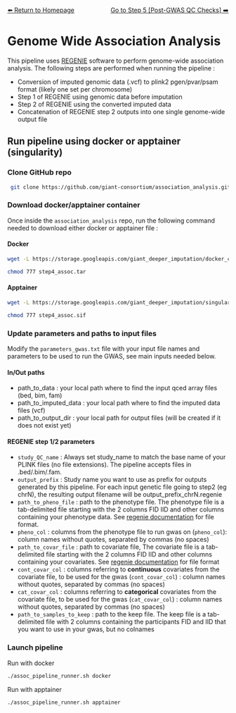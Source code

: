 ---
---
<div style="display: flex; justify-content: space-between; align-items: center;">
  <a href="./index.html">⬅️ Return to Homepage</a>
  <a href="./post_gwas_checks.html">Go to Step 5 [Post-GWAS QC Checks] ➡️</a>
</div>

# Genome Wide Association Analysis

This pipeline uses [REGENIE](https://rgcgithub.github.io/regenie/) software to perform genome-wide association analysis.
The following steps are performed when running the pipeline :

- Conversion of imputed genomic data (.vcf) to plink2 pgen/pvar/psam format (likely one set per chromosome)
- Step 1 of REGENIE using genomic data before imputation
- Step 2 of REGENIE using the converted imputed data
- Concatenation of REGENIE step 2 outputs into one single genome-wide output file

## Run pipeline using docker or apptainer (singularity)

### Clone GitHub repo

```bash
 git clone https://github.com/giant-consortium/association_analysis.git
```

### Download docker/apptainer container

Once inside the `association_analysis` repo, run the following command needed to download either docker or apptainer file :

#### Docker
```bash
wget -L https://storage.googleapis.com/giant_deeper_imputation/docker_containers/step4_assoc.tar .

chmod 777 step4_assoc.tar
```

#### Apptainer
```bash
wget -L https://storage.googleapis.com/giant_deeper_imputation/singularity_containers/step4_assoc.sif .

chmod 777 step4_assoc.sif
```

### Update parameters and paths to input files

Modify the `parameters_gwas.txt` file with your input file names and parameters to be used to run the GWAS, see main inputs needed below.

#### In/Out paths 
- path_to_data : your local path where to find the input qced array files (bed, bim, fam)   
- path_to_imputed_data : your local path where to find the imputed data files (vcf)   
- path_to_output_dir : your local path for output files (will be created if it does not exist yet)  

#### REGENIE step 1/2 parameters
- `study_QC_name` : Always set study_name to match the base name of your PLINK files (no file extensions). The pipeline accepts files in .bed/.bim/.fam.  
- `output_prefix` : Study name you want to use as prefix for outputs generated by this pipeline. For each input genetic file going to step2 (eg chrN), the resulting output filename will be output_prefix_chrN.regenie    
- `path_to_pheno_file` : path to the phenotype file. The phenotype file is a tab-delimited file starting with the 2 columns FID IID and other columns containing your phenotype data. See [regenie documentation](https://rgcgithub.github.io/regenie/options/#phenotype-file-format) for file format.   
- `pheno_col` : columns from the phenotype file to run gwas on (`pheno_col`): column names without quotes, separated by commas (no spaces)   
- `path_to_covar_file` : path to covariate file, The covariate file is a tab-delimited file starting with the 2 columns FID IID and other columns containing your covariates. See [regenie documentation](https://rgcgithub.github.io/regenie/options/#covariate-file-format) for file format   
- `cont_covar_col` : columns referring to **continuous** covariates from the covariate file, to be used for the gwas (`cont_covar_col`) : column names without quotes, separated by commas (no spaces)
- `cat_covar_col` : columns referring to **categorical** covariates from the covariate file, to be used for the gwas (`cat_covar_col`) : column names without quotes, separated by commas (no spaces)
- `path_to_samples_to_keep` : path to the keep file. The keep file is a tab-delimited file with 2 columns containing the participants FID and IID that you want to use in your gwas, but no colnames

### Launch pipeline 

Run with docker
```bash
./assoc_pipeline_runner.sh docker
```
Run with apptainer
```bash
./assoc_pipeline_runner.sh apptainer
```
